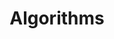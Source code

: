 ---
title: "Algorithms"
name: "Algorithms"
draft: false
menu:
  docs:
    name: "Algorithms"
    identifier: "Algorithms"
    parent: "Development"
---